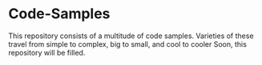 # Code-Samples
This repository consists of a multitude of code samples. Varieties of these travel from simple to complex, big to small, and cool to cooler Soon, this repository will be filled.
